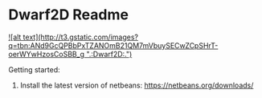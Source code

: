 Dwarf2D Readme
=======

<a href='http://95.85.60.226'>
  ![alt text](http://t3.gstatic.com/images?q=tbn:ANd9GcQPBbPxTZANOmB21QM7mVbuySECwZCpSHrT-oerWYwHzosCoSBB_g ".:Dwarf2D:.")
</a>

Getting started:

1. Install the latest version of netbeans: https://netbeans.org/downloads/
